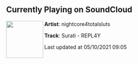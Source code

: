 ## Currently Playing on SoundCloud

[<img align="left" width="100" src="https://i1.sndcdn.com/artworks-vHdBZ033uyzyt1Ei-up0inQ-t500x500.jpg">](https://soundcloud.com/nightcore4totalsluts/surati-repl4y?in=nightcore4totalsluts/sets/suratis-club-classics-ep-1)

**Artist**: nightcore4totalsluts 

**Track**: Surati - REPL4Y

Last updated at 05/10/2021 09:05

